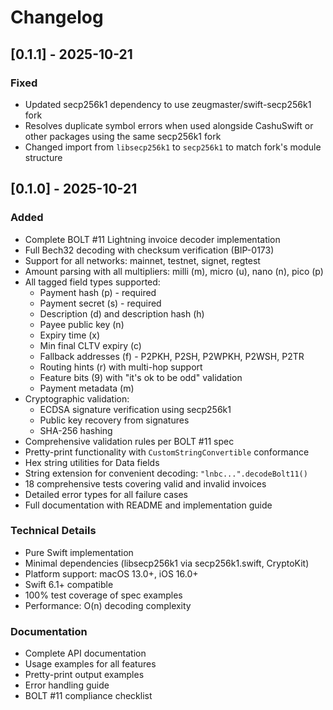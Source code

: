# Changelog

## [0.1.1] - 2025-10-21

### Fixed
- Updated secp256k1 dependency to use zeugmaster/swift-secp256k1 fork
- Resolves duplicate symbol errors when used alongside CashuSwift or other packages using the same secp256k1 fork
- Changed import from `libsecp256k1` to `secp256k1` to match fork's module structure

## [0.1.0] - 2025-10-21

### Added
- Complete BOLT #11 Lightning invoice decoder implementation
- Full Bech32 decoding with checksum verification (BIP-0173)
- Support for all networks: mainnet, testnet, signet, regtest
- Amount parsing with all multipliers: milli (m), micro (u), nano (n), pico (p)
- All tagged field types supported:
  - Payment hash (p) - required
  - Payment secret (s) - required  
  - Description (d) and description hash (h)
  - Payee public key (n)
  - Expiry time (x)
  - Min final CLTV expiry (c)
  - Fallback addresses (f) - P2PKH, P2SH, P2WPKH, P2WSH, P2TR
  - Routing hints (r) with multi-hop support
  - Feature bits (9) with "it's ok to be odd" validation
  - Payment metadata (m)
- Cryptographic validation:
  - ECDSA signature verification using secp256k1
  - Public key recovery from signatures
  - SHA-256 hashing
- Comprehensive validation rules per BOLT #11 spec
- Pretty-print functionality with `CustomStringConvertible` conformance
- Hex string utilities for Data fields
- String extension for convenient decoding: `"lnbc...".decodeBolt11()`
- 18 comprehensive tests covering valid and invalid invoices
- Detailed error types for all failure cases
- Full documentation with README and implementation guide

### Technical Details
- Pure Swift implementation
- Minimal dependencies (libsecp256k1 via secp256k1.swift, CryptoKit)
- Platform support: macOS 13.0+, iOS 16.0+
- Swift 6.1+ compatible
- 100% test coverage of spec examples
- Performance: O(n) decoding complexity

### Documentation
- Complete API documentation
- Usage examples for all features
- Pretty-print output examples
- Error handling guide
- BOLT #11 compliance checklist

